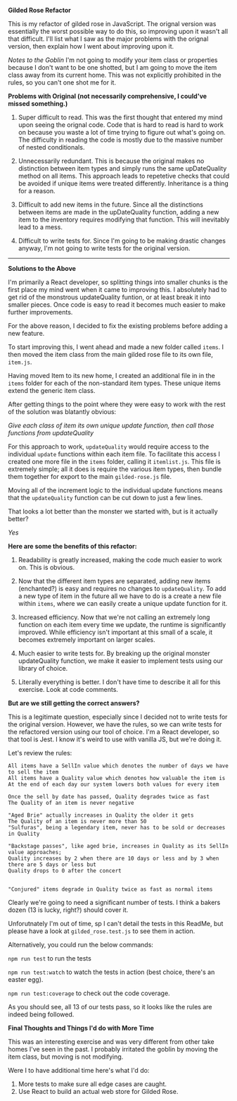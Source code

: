 
**Gilded Rose Refactor**

This is my refactor of gilded rose in JavaScript. The orignal version was essentially the worst possible way to do this, so improving upon it wasn't all that difficult. I'll list what I saw as the major problems with the orignal version, then explain how I went about improving upon it.

*Notes to the Goblin*
I'm not going to modify your item class or properties because I don't want to be one shotted, but I am going to move the item class away from its current home. This was not explicitly prohibited in the rules, so you can't one shot me for it. 

**Problems with Original (not necessarily comprehensive, I could've missed something.)**

1. Super difficult to read. This was the first thought that entered my mind upon seeing the orignal code. Code that is hard to read is hard to work on because you waste a lot of time trying to figure out what's going on. The difficulty in reading the code is mostly due to the massive number of nested conditionals. 

2. Unnecessarily redundant. This is because the original makes no distinction between item types and simply runs the same upDateQuality method on all items. This approach leads to repetetive checks that could be avoided if unique items were treated differently. Inheritance is a thing for a reason.

3. Difficult to add new items in the future. Since all the distinctions between items are made in the upDateQuality function, adding a new item to the inventory requires modifying that function. This will inevitably lead to a mess.

4. Difficult to write tests for. Since I'm going to be making drastic changes anyway, I'm not going to write tests for the original version. 

----

**Solutions to the Above**

I'm primarily a React developer, so splitting things into smaller chunks is the first place my mind went when it came to improving this. I absolutely had to get rid of the monstrous updateQuality funtion, or at least break it into smaller pieces. Once code is easy to read it becomes much easier to make further improvements. 



For the above reason, I decided to fix the existing problems before adding a new feature.

To start improving this, I went ahead and made a new folder called `items`. I then moved the item class from the main gilded rose file to its own file, `item.js`. 

Having moved Item to its new home, I created an additional file in in the `items` folder for each of the non-standard item types. These unique items extend the generic item class. 

After getting things to the point where they were easy to work with the rest of the solution was blatantly obvious: 

*Give each class of item its own unique update function, then call those functions from updateQuality* 

For this approach to work, `updateQuality` would require access to the individual `update` functions within each item file. To facilitate this access I created one more file in the `items` folder, calling it `itemlist.js`. This file is extremely simple; all it does is require the various item types, then bundle them together for export to the main `gilded-rose.js` file. 

Moving all of the increment logic to the individual update functions means that the `updateQuality` function can be cut down to just a few lines.

  That looks a lot better than the monster we started with, but is it actually better? 

  *Yes* 

  **Here are some the benefits of this refactor:**

  1. Readability is greatly increased, making the code much easier to work on. This is obvious.

  2. Now that the different item types are separated, adding new items (enchanted?) is easy and requires no changes to `updateQuality`. To add a new type of item in the future all we have to do is a create a new file within `items`, where we can easily create a unique update function for it. 

  3. Increased efficiency. Now that we're not calling an extremely long function on each item every time we update, the runtime is significantly improved. While efficiency isn't important at this small of a scale, it becomes extremely important on larger scales. 

  4. Much easier to write tests for. By breaking up the original monster updateQuality function, we make it easier to implement tests using our library of choice.

  5. Literally everything is better. I don't have time to describe it all for this exercise. Look at code comments. 

  **But are we still getting the correct answers?**

  This is a legitimate question, especially since I decided not to write tests for the original version. However, we have the rules, so we can write tests for the refactored version using our tool of choice. I'm a React developer, so that tool is Jest. I know it's weird to use with vanilla JS, but we're doing it. 

  Let's review the rules:

  	All items have a SellIn value which denotes the number of days we have to sell the item
	All items have a Quality value which denotes how valuable the item is
	At the end of each day our system lowers both values for every item

    Once the sell by date has passed, Quality degrades twice as fast
	The Quality of an item is never negative

	"Aged Brie" actually increases in Quality the older it gets
	The Quality of an item is never more than 50
	"Sulfuras", being a legendary item, never has to be sold or decreases in Quality

	"Backstage passes", like aged brie, increases in Quality as its SellIn value approaches;
	Quality increases by 2 when there are 10 days or less and by 3 when there are 5 days or less but
	Quality drops to 0 after the concert


    "Conjured" items degrade in Quality twice as fast as normal items

Clearly we're going to need a significant number of tests. I think a bakers dozen (13 is lucky, right?) should cover it. 

Unforutnately I'm out of time, sp I can't detail the tests in this ReadMe, but please have a look at `gilded_rose.test.js` to see them in action. 

Alternatively, you could run the below commands:

```npm run test``` to run the tests

```npm run test:watch``` to watch the tests in action (best choice, there's an easter egg). 

```npm run test:coverage``` to check out the code coverage.

As you should see, all 13 of our tests pass, so it looks like the rules are indeed being followed.

**Final Thoughts and Things I'd do with More Time**

This was an interesting exercise and was very different from other take homes I've seen in the past. I probably irritated the goblin by moving the item class, but moving is not modifying. 

Were I to have additional time here's what I'd do:

1. More tests to make sure all edge cases are caught. 
2. Use React to build an actual web store for Gilded Rose. 













